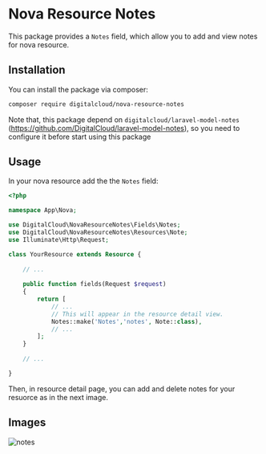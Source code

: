 # Nova Resource Notes 
This package provides a `Notes` field, which allow you to add and view notes for nova resource.

## Installation

You can install the package via composer:

```bash
composer require digitalcloud/nova-resource-notes
```

Note that, this package depend on  `digitalcloud/laravel-model-notes` (https://github.com/DigitalCloud/laravel-model-notes), so you need to configure it before start using this package

## Usage

In your nova resource add the the `Notes` field:

```php
<?php

namespace App\Nova;

use DigitalCloud\NovaResourceNotes\Fields\Notes;
use DigitalCloud\NovaResourceNotes\Resources\Note;
use Illuminate\Http\Request;

class YourResource extends Resource {
    
    // ...
    
    public function fields(Request $request)
    {
        return [
            // ...
            // This will appear in the resource detail view.
            Notes::make('Notes','notes', Note::class),
            // ...
        ];
    }
    
    // ...

}
```

Then, in resource detail page, you can add and delete notes for your resuorce as in the next image.

## Images
![notes](https://user-images.githubusercontent.com/41853913/51436776-328ba800-1c9c-11e9-975a-ac6f668d9664.PNG)
